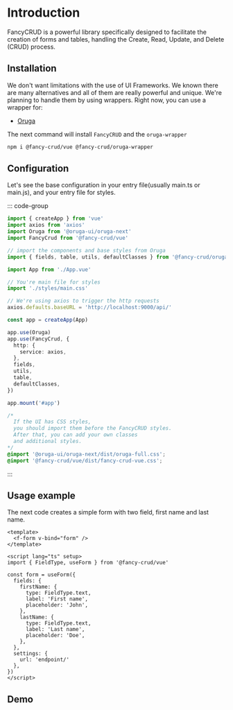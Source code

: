 # Introduction
FancyCRUD is a powerful library specifically designed to facilitate the creation of forms and tables, handling the Create, Read, Update, and Delete (CRUD) process.

## Installation
We don't want limitations with the use of UI Frameworks. We known there are many alternatives and all of them are really powerful and unique. We're planning to handle them by using wrappers. Right now, you can use a wrapper for:

- [Oruga](https://oruga.io/)


The next command will install `FancyCRUD` and the `oruga-wrapper`

```bash
npm i @fancy-crud/vue @fancy-crud/oruga-wrapper
```

## Configuration
Let's see the base configuration in your entry file(usually main.ts or main.js), and your entry file for styles.

::: code-group
```ts [main.ts]
import { createApp } from 'vue'
import axios from 'axios'
import Oruga from '@oruga-ui/oruga-next'
import FancyCrud from '@fancy-crud/vue'

// import the components and base styles from Oruga
import { fields, table, utils, defaultClasses } from '@fancy-crud/oruga-wrapper'

import App from './App.vue'

// You're main file for styles
import './styles/main.css'

// We're using axios to trigger the http requests
axios.defaults.baseURL = 'http://localhost:9000/api/'

const app = createApp(App)

app.use(Oruga)
app.use(FancyCrud, {
  http: {
    service: axios,
  },
  fields,
  utils,
  table,
  defaultClasses,
})

app.mount('#app')
```

```css [main.css]
/* 
  If the UI has CSS styles,
  you should import them before the FancyCRUD styles.
  After that, you can add your own classes
  and additional styles.
*/
@import '@oruga-ui/oruga-next/dist/oruga-full.css';
@import '@fancy-crud/vue/dist/fancy-crud-vue.css';
```
:::
## Usage example
The next code creates a simple form with two field, first name and last name.

```vue
<template>
  <f-form v-bind="form" />
</template>

<script lang="ts" setup>
import { FieldType, useForm } from '@fancy-crud/vue'

const form = useForm({
  fields: {
    firstName: {
      type: FieldType.text,
      label: 'First name',
      placeholder: 'John',
    },
    lastName: {
      type: FieldType.text,
      label: 'Last name',
      placeholder: 'Doe',
    },
  },
  settings: {
    url: 'endpoint/'
  },
})
</script>
```

## Demo
<FormExample />
<script setup>
import FormExample from '@theme/components/form.vue'
</script>